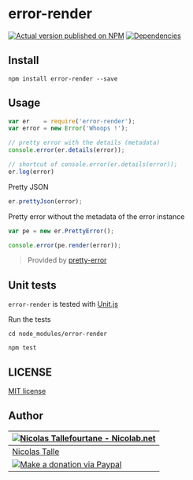 # error-render

[![Actual version published on NPM](https://badge.fury.io/js/error-render.png)](https://www.npmjs.org/package/error-render)
[![Dependencies](https://david-dm.org/Nicolab/node-error-render.png)](https://david-dm.org/Nicolab/node-error-render)


## Install

```shell
npm install error-render --save
```


## Usage

```js
var er    = require('error-render');
var error = new Error('Whoops !');

// pretty error with the details (metadata)
console.error(er.details(error));

// shortcut of console.error(er.details(error));
er.log(error)
```

Pretty JSON
```js
er.prettyJson(error);
```

Pretty error without the metadata of the error instance
```js
var pe = new er.PrettyError();

console.error(pe.render(error));
```
 > Provided by [pretty-error](https://github.com/AriaMinaei/pretty-error)


## Unit tests

`error-render` is tested with [Unit.js](https://github.com/unitjs/unit.js)

Run the tests
```shell
cd node_modules/error-render

npm test
```

## LICENSE

[MIT license](https://github.com/Nicolab/node-error-render/blob/master/LICENSE)


## Author

| [![Nicolas Tallefourtane - Nicolab.net](http://www.gravatar.com/avatar/d7dd0f4769f3aa48a3ecb308f0b457fc?s=64)](http://nicolab.net) |
|---|
| [Nicolas Talle](http://nicolab.net) |
| [![Make a donation via Paypal](https://www.paypalobjects.com/en_US/i/btn/btn_donate_SM.gif)](https://www.paypal.com/cgi-bin/webscr?cmd=_s-xclick&hosted_button_id=PGRH4ZXP36GUC) 
